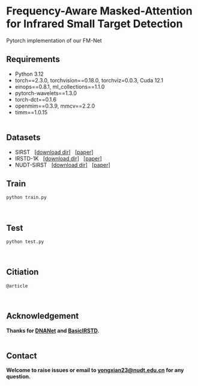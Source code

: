 # Frequency-Aware Masked-Attention for Infrared Small Target Detection

Pytorch implementation of our FM-Net


## Requirements
- Python 3.12
- torch==2.3.0, torchvision==0.18.0, torchviz=0.0.3, Cuda 12.1
- einops==0.8.1, ml_collections==1.1.0
- pytorch-wavelets==1.3.0
- torch-dct==0.1.6
- openmim==0.3.9, mmcv==2.2.0
- timm==1.0.15
<br><br>

## Datasets
* SIRST &nbsp; [[download dir]](https://github.com/YimianDai/sirst) &nbsp; [[paper]](https://arxiv.org/pdf/2009.14530.pdf)
* IRSTD-1K &nbsp; [[download dir]](https://github.com/RuiZhang97/ISNet) &nbsp; [[paper]](https://ieeexplore.ieee.org/document/9880295)
* NUDT-SIRST &nbsp; [[download dir]](https://github.com/YeRen123455/Infrared-Small-Target-Detection) &nbsp; [[paper]](https://ieeexplore.ieee.org/document/9864119)

## Train
```bash
python train.py
```
<br>

## Test
```bash
python test.py
```
<br>

## Citiation
```
@article
```
<br>


## Acknowledgement
**Thanks for [DNANet](https://github.com/YeRen123455/Infrared-Small-Target-Detection) and [BasicIRSTD](https://github.com/XinyiYing/BasicIRSTD).**
<br><br>

## Contact
**Welcome to raise issues or email to yongxian23@nudt.edu.cn for any question.**
